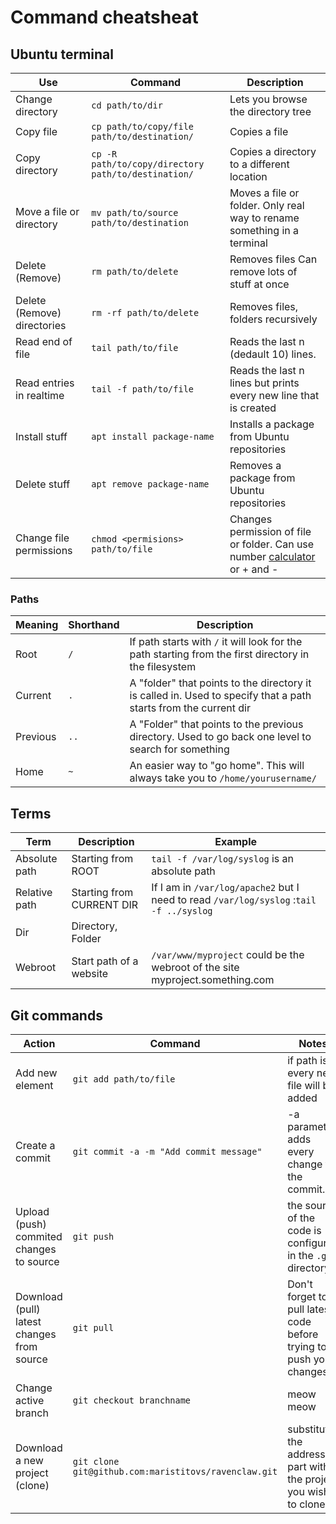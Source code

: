 # Command cheatsheat

## Ubuntu terminal

Use | Command | Description
---------|----------|---------
 Change directory | `cd path/to/dir` | Lets you browse the directory tree 
 Copy file | `cp path/to/copy/file path/to/destination/` | Copies a file
 Copy directory | `cp -R path/to/copy/directory path/to/destination/` | Copies a directory to a different location
 Move a file or directory | `mv path/to/source path/to/destination` | Moves a file or folder. Only real way to rename something in a terminal 
 Delete (Remove) | `rm path/to/delete` | Removes files Can remove lots of stuff at once
 Delete (Remove) directories | `rm -rf path/to/delete` | Removes files, folders recursively 
 Read end of file | `tail path/to/file` | Reads the last n (dedault 10) lines.
 Read entries in realtime | `tail -f path/to/file` | Reads the last n lines but prints every new line that is created
 Install stuff | `apt install package-name` | Installs a package from Ubuntu repositories
 Delete stuff | `apt remove package-name` | Removes a package from Ubuntu repositories
 Change file permissions | `chmod <permisions> path/to/file` | Changes permission of file or folder. Can use number [calculator](http://permissions-calculator.org/) or + and -


### Paths


Meaning | Shorthand | Description
---------|----------|---------
Root  | `/` | If path starts with `/` it will look for the path starting from the first directory in the filesystem
Current | `.` | A "folder" that points to the directory it is called in. Used to specify that a path starts from the current dir
Previous | `..` | A "Folder" that points to the previous directory. Used to go back one level to search for something
Home | `~` | An easier way to "go home". This will always take you to `/home/yourusername/`

## Terms

Term | Description | Example 
---------|----------|---------
 Absolute path | Starting from ROOT  | `tail -f /var/log/syslog` is an absolute path 
 Relative path  | Starting from CURRENT DIR | If I am in `/var/log/apache2` but I need to read `/var/log/syslog` :`tail -f ../syslog`
 Dir | Directory, Folder | 
 Webroot | Start path of a website | `/var/www/myproject` could be the webroot of the site myproject.something.com

## Git commands

Action | Command | Notes
---------|----------|---------
 Add new element | `git add path/to/file` | if path is `.` every new file will be added
 Create a commit | `git commit -a -m "Add commit message"` | -a parameter adds every change to the commit. 
 Upload (push) commited changes to source  | `git push` | the source of the code is configured in the `.git` directory
 Download (pull) latest changes from source | `git pull` | Don't forget to pull latest code before trying to push your changes
 Change active branch | `git checkout branchname` | meow meow
 Download a new project (clone) | `git clone git@github.com:maristitovs/ravenclaw.git` | substitute the address part with the project you wish to clone
